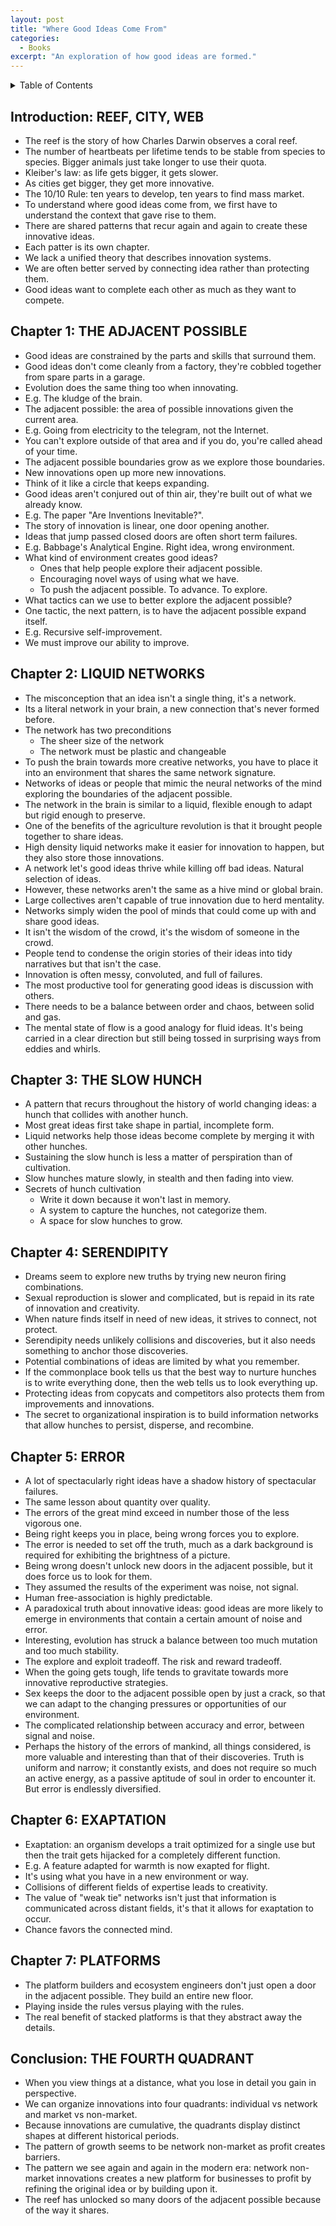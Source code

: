 ```yaml
---
layout: post
title: "Where Good Ideas Come From"
categories:
  - Books
excerpt: "An exploration of how good ideas are formed."
---
```


<details>
<summary>Table of Contents</summary>
<div markdown="1">
- [Introduction: REEF, CITY, WEB](#introduction-reef-city-web)
- [Chapter 1: THE ADJACENT POSSIBLE](#chapter-1-the-adjacent-possible)
- [Chapter 2: LIQUID NETWORKS](#chapter-2-liquid-networks)
- [Chapter 3: THE SLOW HUNCH](#chapter-3-the-slow-hunch)
- [Chapter 4: SERENDIPITY](#chapter-4-serendipity)
- [Chapter 5: ERROR](#chapter-5-error)
- [Chapter 6: EXAPTATION](#chapter-6-exaptation)
- [Chapter 7: PLATFORMS](#chapter-7-platforms)
- [Conclusion: THE FOURTH QUADRANT](#conclusion-the-fourth-quadrant)
</div>
</details>

## Introduction: REEF, CITY, WEB

- The reef is the story of how Charles Darwin observes a coral reef.
- The number of heartbeats per lifetime tends to be stable from species to species. Bigger animals just take longer to use their quota.
- Kleiber's law: as life gets bigger, it gets slower.
- As cities get bigger, they get more innovative.
- The 10/10 Rule: ten years to develop, ten years to find mass market.
- To understand where good ideas come from, we first have to understand the context that gave rise to them.
- There are shared patterns that recur again and again to create these innovative ideas.
- Each patter is its own chapter.
- We lack a unified theory that describes innovation systems.
- We are often better served by connecting idea rather than protecting them.
- Good ideas want to complete each other as much as they want to compete.

## Chapter 1: THE ADJACENT POSSIBLE

- Good ideas are constrained by the parts and skills that surround them.
- Good ideas don't come cleanly from a factory, they're cobbled together from spare parts in a garage.
- Evolution does the same thing too when innovating.
- E.g. The kludge of the brain.
- The adjacent possible: the area of possible innovations given the current area.
- E.g. Going from electricity to the telegram, not the Internet.
- You can't explore outside of that area and if you do, you're called ahead of your time.
- The adjacent possible boundaries grow as we explore those boundaries.
- New innovations open up more new innovations.
- Think of it like a circle that keeps expanding.
- Good ideas aren't conjured out of thin air, they're built out of what we already know.
- E.g. The paper "Are Inventions Inevitable?".
- The story of innovation is linear, one door opening another.
- Ideas that jump passed closed doors are often short term failures.
- E.g. Babbage's Analytical Engine. Right idea, wrong environment.
- What kind of environment creates good ideas?
  - Ones that help people explore their adjacent possible.
  - Encouraging novel ways of using what we have.
  - To push the adjacent possible. To advance. To explore.
- What tactics can we use to better explore the adjacent possible?
- One tactic, the next pattern, is to have the adjacent possible expand itself.
- E.g. Recursive self-improvement.
- We must improve our ability to improve.

## Chapter 2: LIQUID NETWORKS

- The misconception that an idea isn't a single thing, it's a network.
- Its a literal network in your brain, a new connection that's never formed before.
- The network has two preconditions
  - The sheer size of the network
  - The network must be plastic and changeable
- To push the brain towards more creative networks, you have to place it into an environment that shares the same network signature.
- Networks of ideas or people that mimic the neural networks of the mind exploring the boundaries of the adjacent possible.
- The network in the brain is similar to a liquid, flexible enough to adapt but rigid enough to preserve.
- One of the benefits of the agriculture revolution is that it brought people together to share ideas.
- High density liquid networks make it easier for innovation to happen, but they also store those innovations.
- A network let's good ideas thrive while killing off bad ideas. Natural selection of ideas.
- However, these networks aren't the same as a hive mind or global brain.
- Large collectives aren't capable of true innovation due to herd mentality.
- Networks simply widen the pool of minds that could come up with and share good ideas.
- It isn't the wisdom of the crowd, it's the wisdom of someone in the crowd.
- People tend to condense the origin stories of their ideas into tidy narratives but that isn't the case.
- Innovation is often messy, convoluted, and full of failures.
- The most productive tool for generating good ideas is discussion with others.
- There needs to be a balance between order and chaos, between solid and gas.
- The mental state of flow is a good analogy for fluid ideas. It's being carried in a clear direction but still being tossed in surprising ways from eddies and whirls.

## Chapter 3: THE SLOW HUNCH

- A pattern that recurs throughout the history of world changing ideas: a hunch that collides with another hunch.
- Most great ideas first take shape in partial, incomplete form.
- Liquid networks help those ideas become complete by merging it with other hunches.
- Sustaining the slow hunch is less a matter of perspiration than of cultivation.
- Slow hunches mature slowly, in stealth and then fading into view.
- Secrets of hunch cultivation
  - Write it down because it won't last in memory.
  - A system to capture the hunches, not categorize them.
  - A space for slow hunches to grow.

## Chapter 4: SERENDIPITY

- Dreams seem to explore new truths by trying new neuron firing combinations.
- Sexual reproduction is slower and complicated, but is repaid in its rate of innovation and creativity.
- When nature finds itself in need of new ideas, it strives to connect, not protect.
- Serendipity needs unlikely collisions and discoveries, but it also needs something to anchor those discoveries.
- Potential combinations of ideas are limited by what you remember.
- If the commonplace book tells us that the best way to nurture hunches is to write everything done, then the web tells us to look everything up.
- Protecting ideas from copycats and competitors also protects them from improvements and innovations.
- The secret to organizational inspiration is to build information networks that allow hunches to persist, disperse, and recombine.

## Chapter 5: ERROR

- A lot of spectacularly right ideas have a shadow history of spectacular failures.
- The same lesson about quantity over quality.
- The errors of the great mind exceed in number those of the less vigorous one.
- Being right keeps you in place, being wrong forces you to explore.
- The error is needed to set off the truth, much as a dark background is required for exhibiting the brightness of a picture.
- Being wrong doesn't unlock new doors in the adjacent possible, but it does force us to look for them.
- They assumed the results of the experiment was noise, not signal.
- Human free-association is highly predictable.
- A paradoxical truth about innovative ideas: good ideas are more likely to emerge in environments that contain a certain amount of noise and error.
- Interesting, evolution has struck a balance between too much mutation and too much stability.
- The explore and exploit tradeoff. The risk and reward tradeoff.
- When the going gets tough, life tends to gravitate towards more innovative reproductive strategies.
- Sex keeps the door to the adjacent possible open by just a crack, so that we can adapt to the changing pressures or opportunities of our environment.
- The complicated relationship between accuracy and error, between signal and noise.
- Perhaps the history of the errors of mankind, all things considered, is more valuable and interesting than that of their discoveries. Truth is uniform and narrow; it constantly exists, and does not require so much an active energy, as a passive aptitude of soul in order to encounter it. But error is endlessly diversified.

## Chapter 6: EXAPTATION

- Exaptation: an organism develops a trait optimized for a single use but then the trait gets hijacked for a completely different function.
- E.g. A feature adapted for warmth is now exapted for flight.
- It's using what you have in a new environment or way.
- Collisions of different fields of expertise leads to creativity.
- The value of "weak tie" networks isn't just that information is communicated across distant fields, it's that it allows for exaptation to occur.
- Chance favors the connected mind.

## Chapter 7: PLATFORMS

- The platform builders and ecosystem engineers don't just open a door in the adjacent possible. They build an entire new floor.
- Playing inside the rules versus playing with the rules.
- The real benefit of stacked platforms is that they abstract away the details.

## Conclusion: THE FOURTH QUADRANT

- When you view things at a distance, what you lose in detail you gain in perspective.
- We can organize innovations into four quadrants: individual vs network and market vs non-market.
- Because innovations are cumulative, the quadrants display distinct shapes at different historical periods.
- The pattern of growth seems to be network non-market as profit creates barriers.
- The pattern we see again and again in the modern era: network non-market innovations creates a new platform for businesses to profit by refining the original idea or by building upon it.
- The reef has unlocked so many doors of the adjacent possible because of the way it shares.
